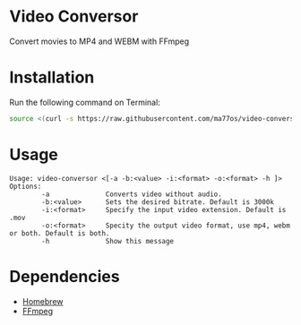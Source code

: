 # Video Conversor
Convert movies to MP4 and WEBM with FFmpeg

# Installation
Run the following command on Terminal:
```bash
source <(curl -s https://raw.githubusercontent.com/ma77os/video-conversor/master/install)
```

# Usage
```
Usage: video-conversor <[-a -b:<value> -i:<format> -o:<format> -h ]>
Options:
        -a              Converts video without audio.
        -b:<value>      Sets the desired bitrate. Default is 3000k
        -i:<format>     Specify the input video extension. Default is .mov
        -o:<format>     Specity the output video format, use mp4, webm or both. Default is both.
        -h              Show this message
```

# Dependencies
- [Homebrew](https://brew.sh/)
- [FFmpeg](https://www.ffmpeg.org/)
